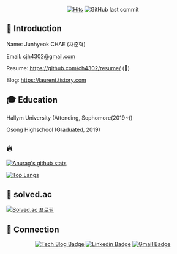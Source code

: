 <div align=center>

[![Hits](https://hits.seeyoufarm.com/api/count/incr/badge.svg?url=https%3A%2F%2Fgithub.com%2Fch4302)](https://hits.seeyoufarm.com)
![GitHub last commit](https://img.shields.io/github/last-commit/ch4302/ch4302)

</div>

<!--
**ch4302/ch4302** is a ✨ _special_ ✨ repository because its `README.md` (this file) appears on your GitHub profile.

Here are some ideas to get you started:

- 🔭 I’m currently working on ...
- 🌱 I’m currently learning ...
- 👯 I’m looking to collaborate on ...
- 🤔 I’m looking for help with ...
- 💬 Ask me about ...
- 📫 How to reach me: ...
- 😄 Pronouns: ...
- ⚡ Fun fact: ...
-->

## 🤔 Introduction
Name: Junhyeok CHAE (채준혁) 

Email: cjh4302@gmail.com

Resume: https://github.com/ch4302/resume/ (🔨)

Blog: https://laurent.tistory.com

## 🎓 Education
Hallym University (Attending, Sophomore(2019~))

Osong Highschool (Graduated, 2019)


## :fire:


 
[![Anurag's github stats](https://github-readme-stats.vercel.app/api?username=ch4302&count_private=true&show_icons=true&)](https://github.com/anuraghazra/github-readme-stats)


[![Top Langs](https://github-readme-stats.vercel.app/api/top-langs/?username=ch4302&layout=compact)](https://github.com/anuraghazra/github-readme-stats)

## 💎 solved.ac
[![Solved.ac 프로필](http://mazassumnida.wtf/api/generate_badge?boj=ch4302)](https://solved.ac/ch4302)


## 💬 Connection

<div align=center>

[![Tech Blog Badge](http://img.shields.io/badge/-Tech%20blog-black?style=flat-square&logo=github&link=https://ch4302.github.io/)](https://ch4302.github.io/) [![Linkedin Badge](https://img.shields.io/badge/-LinkedIn-blue?style=flat-square&logo=Linkedin&logoColor=white&link=https://www.linkedin.com/in/junhyeok-chae-b6b4ba185/)](https://www.linkedin.com/in/junhyeok-chae-b6b4ba185/) [![Gmail Badge](https://img.shields.io/badge/Gmail-d14836?style=flat-square&logo=Gmail&logoColor=white&link=mailto:cjh4302@gmail.com)](mailto:cjh4302@gmail.com)

</div>
